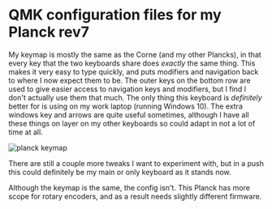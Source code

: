 # QMK configuration files for my Planck rev7

My keymap is mostly the same as the Corne (and my other Plancks), in that every key that the two keyboards share does _exactly_ the same thing. This makes it very easy to type quickly, and puts modifiers and navigation back to where I now expect them to be. The outer keys on the bottom row are used to give easier access to navigation keys and modifiers, but I find I don't actually use them that much. The only thing this keyboard is _definitely_ better for is using on my work laptop (running Windows 10). The extra windows key and arrows are quite useful sometimes, although I have all these things on layer on my other keyboards so could adapt in not a lot of time at all.

![planck keymap](./images/planck_keymap.png)

There are still a couple more tweaks I want to experiment with, but in a push this could definitely be my main or only keyboard as it stands now. 

Although the keymap is the same, the config isn't. This Planck has more scope for rotary encoders, and as a result needs slightly different firmware.

